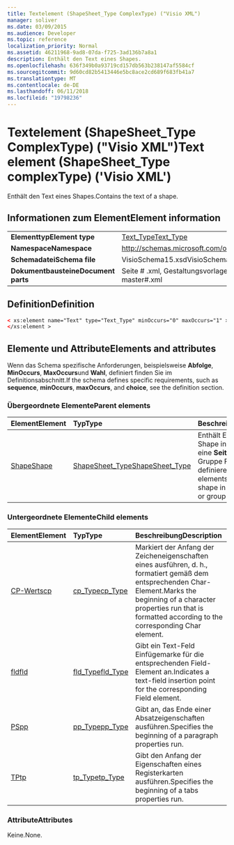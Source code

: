 ```yaml
---
title: Textelement (ShapeSheet_Type ComplexType) ("Visio XML")
manager: soliver
ms.date: 03/09/2015
ms.audience: Developer
ms.topic: reference
localization_priority: Normal
ms.assetid: 46211968-9ad8-07da-f725-3ad136b7a8a1
description: Enthält den Text eines Shapes.
ms.openlocfilehash: 636f349b0a93719cd157db563b238147af5584cf
ms.sourcegitcommit: 9d60cd82b5413446e5bc8ace2cd689f683fb41a7
ms.translationtype: MT
ms.contentlocale: de-DE
ms.lasthandoff: 06/11/2018
ms.locfileid: "19798236"
---
```

# <a name="text-element-shapesheettype-complextype-visio-xml"></a><span data-ttu-id="11502-103">Textelement (ShapeSheet_Type ComplexType) ("Visio XML")</span><span class="sxs-lookup"><span data-stu-id="11502-103">Text element (ShapeSheet_Type complexType) ('Visio XML')</span></span>

<span data-ttu-id="11502-104">Enthält den Text eines Shapes.</span><span class="sxs-lookup"><span data-stu-id="11502-104">Contains the text of a shape.</span></span>
  
## <a name="element-information"></a><span data-ttu-id="11502-105">Informationen zum Element</span><span class="sxs-lookup"><span data-stu-id="11502-105">Element information</span></span>

|||
|:-----|:-----|
|<span data-ttu-id="11502-106">**Elementtyp**</span><span class="sxs-lookup"><span data-stu-id="11502-106">**Element type**</span></span> <br/> |[<span data-ttu-id="11502-107">Text_Type</span><span class="sxs-lookup"><span data-stu-id="11502-107">Text_Type</span></span>](text_type-complextypevisio-xml.md) <br/> |
|<span data-ttu-id="11502-108">**Namespace**</span><span class="sxs-lookup"><span data-stu-id="11502-108">**Namespace**</span></span> <br/> |http://schemas.microsoft.com/office/visio/2012/main  <br/> |
|<span data-ttu-id="11502-109">**Schemadatei**</span><span class="sxs-lookup"><span data-stu-id="11502-109">**Schema file**</span></span> <br/> |<span data-ttu-id="11502-110">VisioSchema15.xsd</span><span class="sxs-lookup"><span data-stu-id="11502-110">VisioSchema15.xsd</span></span>  <br/> |
|<span data-ttu-id="11502-111">**Dokumentbausteine**</span><span class="sxs-lookup"><span data-stu-id="11502-111">**Document parts**</span></span> <br/> |<span data-ttu-id="11502-112">Seite # .xml, Gestaltungsvorlagen # .xml</span><span class="sxs-lookup"><span data-stu-id="11502-112">page#.xml, master#.xml</span></span>  <br/> |
   
## <a name="definition"></a><span data-ttu-id="11502-113">Definition</span><span class="sxs-lookup"><span data-stu-id="11502-113">Definition</span></span>

```XML
< xs:element name="Text" type="Text_Type" minOccurs="0" maxOccurs="1" >
</xs:element >
```

## <a name="elements-and-attributes"></a><span data-ttu-id="11502-114">Elemente und Attribute</span><span class="sxs-lookup"><span data-stu-id="11502-114">Elements and attributes</span></span>

<span data-ttu-id="11502-115">Wenn das Schema spezifische Anforderungen, beispielsweise **Abfolge**, **MinOccurs**, **MaxOccurs**und **Wahl**, definiert finden Sie im Definitionsabschnitt.</span><span class="sxs-lookup"><span data-stu-id="11502-115">If the schema defines specific requirements, such as **sequence**, **minOccurs**, **maxOccurs**, and **choice**, see the definition section.</span></span> 
  
### <a name="parent-elements"></a><span data-ttu-id="11502-116">Übergeordnete Elemente</span><span class="sxs-lookup"><span data-stu-id="11502-116">Parent elements</span></span>

|<span data-ttu-id="11502-117">**Element**</span><span class="sxs-lookup"><span data-stu-id="11502-117">**Element**</span></span>|<span data-ttu-id="11502-118">**Typ**</span><span class="sxs-lookup"><span data-stu-id="11502-118">**Type**</span></span>|<span data-ttu-id="11502-119">**Beschreibung**</span><span class="sxs-lookup"><span data-stu-id="11502-119">**Description**</span></span>|
|:-----|:-----|:-----|
|[<span data-ttu-id="11502-120">Shape</span><span class="sxs-lookup"><span data-stu-id="11502-120">Shape</span></span>](shape-element-shapes_type-complextypevisio-xml.md) <br/> |[<span data-ttu-id="11502-121">ShapeSheet_Type</span><span class="sxs-lookup"><span data-stu-id="11502-121">ShapeSheet_Type</span></span>](shapesheet_type-complextypevisio-xml.md) <br/> |<span data-ttu-id="11502-122">Enthält Elemente, die ein Shape in einen **Master**, eine **Seite**oder eine Gruppe Form-Element definieren.</span><span class="sxs-lookup"><span data-stu-id="11502-122">Contains elements that define a shape in a **Master**, **Page**, or group shape element.</span></span>  <br/> |
   
### <a name="child-elements"></a><span data-ttu-id="11502-123">Untergeordnete Elemente</span><span class="sxs-lookup"><span data-stu-id="11502-123">Child elements</span></span>

|<span data-ttu-id="11502-124">**Element**</span><span class="sxs-lookup"><span data-stu-id="11502-124">**Element**</span></span>|<span data-ttu-id="11502-125">**Typ**</span><span class="sxs-lookup"><span data-stu-id="11502-125">**Type**</span></span>|<span data-ttu-id="11502-126">**Beschreibung**</span><span class="sxs-lookup"><span data-stu-id="11502-126">**Description**</span></span>|
|:-----|:-----|:-----|
|[<span data-ttu-id="11502-127">CP-Werts</span><span class="sxs-lookup"><span data-stu-id="11502-127">cp</span></span>](cp-element-text_type-complextypevisio-xml.md) <br/> |[<span data-ttu-id="11502-128">cp_Type</span><span class="sxs-lookup"><span data-stu-id="11502-128">cp_Type</span></span>](cp_type-complextypevisio-xml.md) <br/> |<span data-ttu-id="11502-129">Markiert der Anfang der Zeicheneigenschaften eines ausführen, d. h., formatiert gemäß dem entsprechenden Char-Element.</span><span class="sxs-lookup"><span data-stu-id="11502-129">Marks the beginning of a character properties run that is formatted according to the corresponding Char element.</span></span>  <br/> |
|[<span data-ttu-id="11502-130">fld</span><span class="sxs-lookup"><span data-stu-id="11502-130">fld</span></span>](fld-element-text_type-complextypevisio-xml.md) <br/> |[<span data-ttu-id="11502-131">fld_Type</span><span class="sxs-lookup"><span data-stu-id="11502-131">fld_Type</span></span>](fld_type-complextypevisio-xml.md) <br/> |<span data-ttu-id="11502-132">Gibt ein Text-Feld Einfügemarke für die entsprechenden Field-Element an.</span><span class="sxs-lookup"><span data-stu-id="11502-132">Indicates a text-field insertion point for the corresponding Field element.</span></span>  <br/> |
|[<span data-ttu-id="11502-133">PS</span><span class="sxs-lookup"><span data-stu-id="11502-133">pp</span></span>](pp-element-text_type-complextypevisio-xml.md) <br/> |[<span data-ttu-id="11502-134">pp_Type</span><span class="sxs-lookup"><span data-stu-id="11502-134">pp_Type</span></span>](pp_type-complextypevisio-xml.md) <br/> |<span data-ttu-id="11502-135">Gibt an, das Ende einer Absatzeigenschaften ausführen.</span><span class="sxs-lookup"><span data-stu-id="11502-135">Specifies the beginning of a paragraph properties run.</span></span>  <br/> |
|[<span data-ttu-id="11502-136">TP</span><span class="sxs-lookup"><span data-stu-id="11502-136">tp</span></span>](tp-element-text_type-complextypevisio-xml.md) <br/> |[<span data-ttu-id="11502-137">tp_Type</span><span class="sxs-lookup"><span data-stu-id="11502-137">tp_Type</span></span>](tp_type-complextypevisio-xml.md) <br/> |<span data-ttu-id="11502-138">Gibt den Anfang der Eigenschaften eines Registerkarten ausführen.</span><span class="sxs-lookup"><span data-stu-id="11502-138">Specifies the beginning of a tabs properties run.</span></span>  <br/> |
   
### <a name="attributes"></a><span data-ttu-id="11502-139">Attribute</span><span class="sxs-lookup"><span data-stu-id="11502-139">Attributes</span></span>

<span data-ttu-id="11502-140">Keine.</span><span class="sxs-lookup"><span data-stu-id="11502-140">None.</span></span>
  

